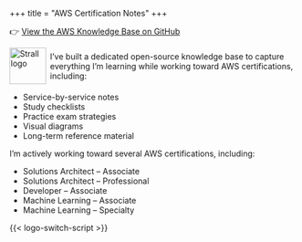 +++
title = "AWS Certification Notes"
+++

👉 [View the AWS Knowledge Base on GitHub](https://github.com/tstrall/aws-knowledge-base)

<p style="display: flex; align-items: center; gap: 0.5em;">
  <img
    class="theme-switch-logo"
    src="/assets/logo/logo-300x300.png"
    data-light="/assets/logo/logo-300x300.png"
    data-dark="/assets/logo/logo-300x300-inverted.png"
    style="width: 64px; height: 64px;"
    alt="Strall logo">
  <span>
    I’ve built a dedicated open-source knowledge base to capture everything I’m learning while working toward AWS certifications, including:
  </span>
</p>

- Service-by-service notes
- Study checklists
- Practice exam strategies
- Visual diagrams
- Long-term reference material

I’m actively working toward several AWS certifications, including:

- Solutions Architect – Associate
- Solutions Architect – Professional
- Developer – Associate
- Machine Learning – Associate
- Machine Learning – Specialty

{{< logo-switch-script >}}
